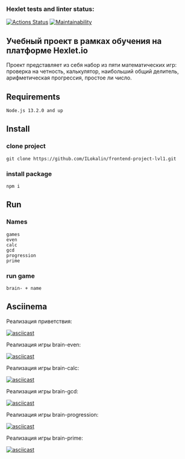 ### Hexlet tests and linter status:
[![Actions Status](https://github.com/Apdilwibim/frontend-project-44/workflows/hexlet-check/badge.svg)](https://github.com/Apdilwibim/frontend-project-44/actions)
[![Maintainability](https://api.codeclimate.com/v1/badges/e859be657da4909465d7/maintainability)](https://codeclimate.com/github/Apdilwibim/frontend-project-44/maintainability)

## Учебный проект в рамках обучения на платформе Hexlet.io
Проект представляет из себя набор из пяти математических игр: проверка на четность, калькулятор, наибольший общий делитель, арифметическая прогрессия, простое ли число.

## Requirements

```
Node.js 13.2.0 and up
```

## Install 

### clone project

```
git clone https://github.com/ILokalin/frontend-project-lvl1.git
```

### install package

```
npm i
```

## Run

### Names
``` 
games
even
calc
gcd
progression
prime
```

### run game

```
brain- + name
```

## Asciinema

Реализация приветствия:

[![asciicast](https://asciinema.org/a/REM1phvbCLp0JiqKx04AJRdTP.svg)](https://asciinema.org/a/REM1phvbCLp0JiqKx04AJRdTP)

Реализация игры brain-even: 

[![asciicast](https://asciinema.org/a/SIe4Bp185gIl3MRB7plXii6tU.svg)](https://asciinema.org/a/SIe4Bp185gIl3MRB7plXii6tU)

Реализация игры brain-calc: 

[![asciicast](https://asciinema.org/a/DX6AjzqlRtK2K96vgg7invwWo.svg)](https://asciinema.org/a/DX6AjzqlRtK2K96vgg7invwWo)

Реализация игры brain-gcd: 

[![asciicast](https://asciinema.org/a/ExAZ5hqttIbeRjt9FbH6HtbbB.svg)](https://asciinema.org/a/ExAZ5hqttIbeRjt9FbH6HtbbB)

Реализация игры brain-progression:

[![asciicast](https://asciinema.org/a/tZGJ05RAIzJ9f4bBkDGhhl67x.svg)](https://asciinema.org/a/tZGJ05RAIzJ9f4bBkDGhhl67x)

Реализация игры brain-prime:

[![asciicast](https://asciinema.org/a/NugBs3e4NE2bzffdPWuyOJCzF.svg)](https://asciinema.org/a/NugBs3e4NE2bzffdPWuyOJCzF)